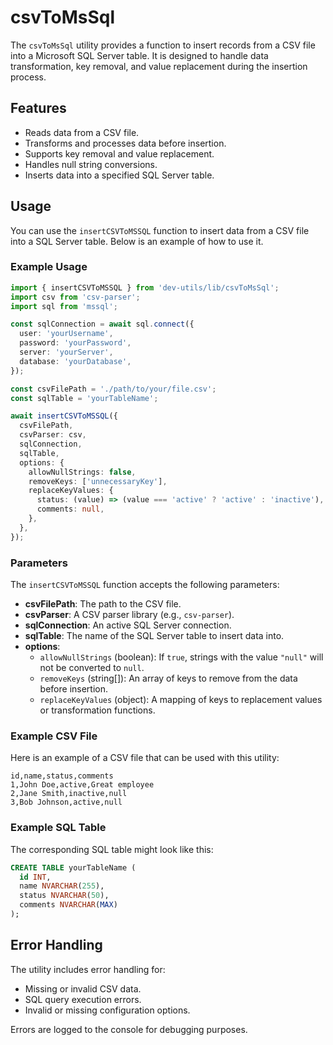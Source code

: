 # csvToMsSql

The `csvToMsSql` utility provides a function to insert records from a CSV file into a Microsoft SQL Server table. It is designed to handle data transformation, key removal, and value replacement during the insertion process.

## Features

- Reads data from a CSV file.
- Transforms and processes data before insertion.
- Supports key removal and value replacement.
- Handles null string conversions.
- Inserts data into a specified SQL Server table.

## Usage

You can use the `insertCSVToMSSQL` function to insert data from a CSV file into a SQL Server table. Below is an example of how to use it.

### Example Usage

```ts
import { insertCSVToMSSQL } from 'dev-utils/lib/csvToMsSql';
import csv from 'csv-parser';
import sql from 'mssql';

const sqlConnection = await sql.connect({
  user: 'yourUsername',
  password: 'yourPassword',
  server: 'yourServer',
  database: 'yourDatabase',
});

const csvFilePath = './path/to/your/file.csv';
const sqlTable = 'yourTableName';

await insertCSVToMSSQL({
  csvFilePath,
  csvParser: csv,
  sqlConnection,
  sqlTable,
  options: {
    allowNullStrings: false,
    removeKeys: ['unnecessaryKey'],
    replaceKeyValues: {
      status: (value) => (value === 'active' ? 'active' : 'inactive'),
      comments: null,
    },
  },
});
```

### Parameters

The `insertCSVToMSSQL` function accepts the following parameters:

- **csvFilePath**: The path to the CSV file.
- **csvParser**: A CSV parser library (e.g., `csv-parser`).
- **sqlConnection**: An active SQL Server connection.
- **sqlTable**: The name of the SQL Server table to insert data into.
- **options**:
  - `allowNullStrings` (boolean): If `true`, strings with the value `"null"` will not be converted to `null`.
  - `removeKeys` (string[]): An array of keys to remove from the data before insertion.
  - `replaceKeyValues` (object): A mapping of keys to replacement values or transformation functions.

### Example CSV File

Here is an example of a CSV file that can be used with this utility:

```csv
id,name,status,comments
1,John Doe,active,Great employee
2,Jane Smith,inactive,null
3,Bob Johnson,active,null
```

### Example SQL Table

The corresponding SQL table might look like this:

```sql
CREATE TABLE yourTableName (
  id INT,
  name NVARCHAR(255),
  status NVARCHAR(50),
  comments NVARCHAR(MAX)
);
```

## Error Handling

The utility includes error handling for:

- Missing or invalid CSV data.
- SQL query execution errors.
- Invalid or missing configuration options.

Errors are logged to the console for debugging purposes.
